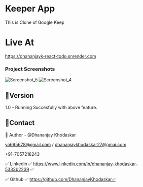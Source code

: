 # Keeper App

This is Clone of Google Keep


# Live At
https://dhananjayk-react-todo.onrender.com


### Project Screenshots
![Screenshot_5](https://user-images.githubusercontent.com/125384723/236637317-1f3de5c1-a661-44fe-b1b9-5cd25bed0468.png)
![Screenshot_4](https://user-images.githubusercontent.com/125384723/236637318-41dcdd91-ee76-43a8-bb91-24cfa5b5b35a.png)


## 🚦Version
1.0 - Running Succesfully with above feature.
## 👦Contact
🔗 Author - @Dhananjay Khodaskar 

ya695678@gmail.com / dhananjaykhodaskar27@gmai.com 

+91-7057218243

✅ Linkedin ✅ https://www.linkedin.com/in/dhananjay-khodaskar-5333b2239 ✅

✅ Github   ✅ https://github.com/DhananjayKhodaskar✅
